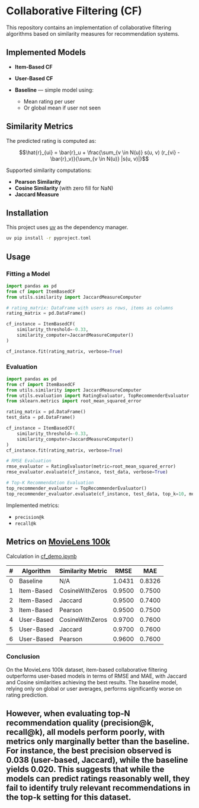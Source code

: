 # Collaborative Filtering (CF)

This repository contains an implementation of collaborative filtering algorithms based on similarity measures for recommendation systems.

## Implemented Models

* **Item-Based CF**
* **User-Based CF**
* **Baseline** — simple model using:

  * Mean rating per user
  * Or global mean if user not seen

## Similarity Metrics

The predicted rating is computed as:
```math
\hat{r}_{ui} = \bar{r}_u + \frac{\sum_{v \in N(u)} s(u, v) (r_{vi} - \bar{r}_v)}{\sum_{v \in N(u)} |s(u, v)|}
```
Supported similarity computations:

* **Pearson Similarity**
* **Cosine Similarity** (with zero fill for NaN)
* **Jaccard Measure**

## Installation

This project uses [uv](https://github.com/astral-sh/uv) as the dependency manager.
```bash
uv pip install -r pyproject.toml
```

## Usage

### Fitting a Model

```python
import pandas as pd
from cf import ItemBasedCF
from utils.similarity import JaccardMeasureComputer

# rating_matrix: DataFrame with users as rows, items as columns
rating_matrix = pd.DataFrame()

cf_instance = ItemBasedCF(
    similarity_threshold=-0.33,
    similarity_computer=JaccardMeasureComputer()
)

cf_instance.fit(rating_matrix, verbose=True)
```

### Evaluation

```python
import pandas as pd
from cf import ItemBasedCF
from utils.similarity import JaccardMeasureComputer
from utils.evaluation import RatingEvaluator, TopRecommenderEvaluator
from sklearn.metrics import root_mean_squared_error

rating_matrix = pd.DataFrame()
test_data = pd.DataFrame()

cf_instance = ItemBasedCF(
    similarity_threshold=-0.33,
    similarity_computer=JaccardMeasureComputer()
)
cf_instance.fit(rating_matrix, verbose=True)

# RMSE Evaluation
rmse_evaluator = RatingEvaluator(metric=root_mean_squared_error)
rmse_evaluator.evaluate(cf_instance, test_data, verbose=True)

# Top-K Recommendation Evaluation
top_recommender_evaluator = TopRecommenderEvaluator()
top_recommender_evaluator.evaluate(cf_instance, test_data, top_k=10, mode='precision')
```

Implemented metrics:

* `precision@k`
* `recall@k`

## Metrics on [MovieLens 100k](https://www.kaggle.com/datasets/prajitdatta/movielens-100k-dataset)

Calculation in [cf_demo.ipynb](notebooks/cf_demo.ipynb)

| # | Algorithm  | Similarity Metric | RMSE   | MAE    |
| - | ---------- | ----------------- | ------ | ------ |
| 0 | Baseline   | N/A               | 1.0431 | 0.8326 |
| 1 | Item-Based | CosineWithZeros   | 0.9500 | 0.7500 |
| 2 | Item-Based | Jaccard           | 0.9500 | 0.7400 |
| 3 | Item-Based | Pearson           | 0.9500 | 0.7500 |
| 4 | User-Based | CosineWithZeros   | 0.9700 | 0.7600 |
| 5 | User-Based | Jaccard           | 0.9700 | 0.7600 |
| 6 | User-Based | Pearson           | 0.9600 | 0.7600 |

### Conclusion

On the MovieLens 100k dataset, item-based collaborative filtering outperforms 
user-based models in terms of RMSE and MAE, with Jaccard and Cosine similarities 
achieving the best results. The baseline model, relying only on global or user averages, 
performs significantly worse on rating prediction.

However, when evaluating top-N recommendation quality (precision@k, recall@k), 
all models perform poorly, with metrics only marginally better than the baseline. 
For instance, the best precision observed is 0.038 (user-based, Jaccard), 
while the baseline yields 0.020. This suggests that while the models can predict ratings 
reasonably well, they fail to identify truly relevant recommendations in the top-k setting 
for this dataset.
---



